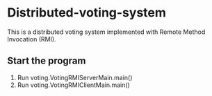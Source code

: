 # Distributed-voting-system
This is a distributed voting system implemented with Remote Method Invocation (RMI).

## Start the program
1. Run voting.VotingRMIServerMain.main()
2. Run voting.VotingRMIClientMain.main()
